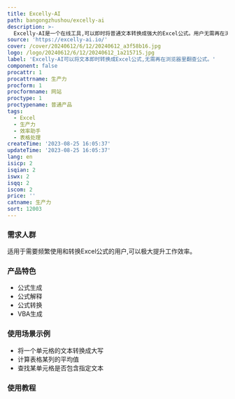 ```yaml
---
title: Excelly-AI
path: bangongzhushou/excelly-ai
description: >-
  Excelly-AI是一个在线工具,可以即时将普通文本转换成强大的Excel公式。用户无需再在浏览器里搜索公式,浪费时间。只需使用Excelly-AI,即可在几秒内生成所需的Excel公式。该工具支持Excel和谷歌表格两种格式公式的互转。并可智能生成公式说明,大大节省时间。主要功能包括:公式生成、公式解释、公式转换、VBA生成等,定价为每个月免费5个公式。适合需要频繁使用Excel公式的用户。
source: 'https://excelly-ai.io/'
cover: /cover/20240612/6/12/20240612_a3f58b16.jpg
logo: /logo/20240612/6/12/20240612_1a215715.jpg
label: 'Excelly-AI可以将文本即时转换成Excel公式,无需再在浏览器里翻查公式。'
component: false
procattr: 1
procattrname: 生产力
procform: 1
procformname: 网站
proctype: 1
proctypename: 普通产品
tags:
  - Excel
  - 生产力
  - 效率助手
  - 表格处理
createTime: '2023-08-25 16:05:37'
updateTime: '2023-08-25 16:05:37'
lang: en
isicp: 2
isqian: 2
iswx: 2
isqq: 2
iscom: 2
price: ''
catname: 生产力
sort: 12003
---
```




### 需求人群
适用于需要频繁使用和转换Excel公式的用户,可以极大提升工作效率。

### 产品特色
- 公式生成
- 公式解释
- 公式转换
- VBA生成

### 使用场景示例
- 将一个单元格的文本转换成大写
- 计算表格某列的平均值
- 查找某单元格是否包含指定文本

### 使用教程


  

